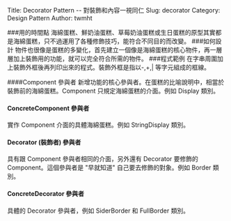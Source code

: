 Title: Decorator Pattern -- 對裝飾和內容一視同仁
Slug: decorator
Category: Design Pattern
Author: twmht

###用的時間點
海綿蛋糕、鮮奶油蛋糕、草莓奶油蛋糕或生日蛋糕的原型其實都是海綿蛋糕，只不過運用了各種修飾技巧，能符合不同目的而改變。
###如何設計
物件也很像是蛋糕的多變化，首先建立一個像是海綿蛋糕的核心物件，再一層層加上裝飾用的功能，就可以完全符合所需的物件。
###程式範例
在字串周圍加上裝飾外框後再列印出來的程式。裝飾外框是指以-,+,| 等字元組成的框線。

<script src="https://gist.github.com/twmht/74632b289d5d81ac90d2.js"></script>

####Component 參與者
新增功能的核心參與者。在蛋糕的比喻說明中，相當於裝飾前的海綿蛋糕。Component 只規定海綿蛋糕的介面。例如 Display 類別。
#### ConcreteComponent 參與者
實作 Component 介面的具體海綿蛋糕。例如 StringDisplay 類別。
#### Decorator (裝飾者) 參與者
具有跟 Component 參與者相同的介面，另外還有 Decorator 要修飾的 Component。這個參與者是 "早就知道" 自己要去修飾的對象。例如 Border 類別。
#### ConcreteDecorator 參與者
具體的 Decorator 參與者，例如 SiderBorder 和 FullBorder 類別。

